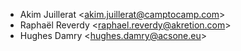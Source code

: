 - Akim Juillerat \<akim.juillerat@camptocamp.com\>
- Raphaël Reverdy \<raphael.reverdy@akretion.com\>
- Hughes Damry \<hughes.damry@acsone.eu\>
